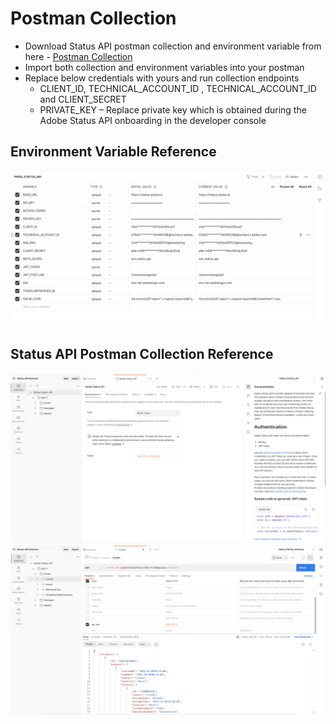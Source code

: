 # Postman Collection

- Download Status API postman collection and environment variable from here - [Postman Collection](/adobe-status/postman-collection-and-env.zip)
- Import both collection and environment variables into your postman
- Replace below credentials with yours and run collection endpoints
    - CLIENT_ID, TECHNICAL_ACCOUNT_ID , TECHNICAL_ACCOUNT_ID and CLIENT_SECRET
    - PRIVATE_KEY – Replace private key which is obtained during the Adobe Status API onboarding in the developer console

 ## Environment Variable Reference

![alt text](../../../../static/images/status-api-env.png "Adobe Status API Environment Variable")

## Status API Postman Collection Reference

![alt text](../../../../static/images/status-api-collection.png "Adobe Status API Collection")
![alt text](../../../../static/images/status-api-testing.png "Adobe Status API Collection Endpoint Validation")

